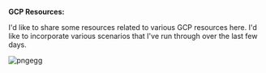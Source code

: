 **GCP Resources:**

I'd like to share some resources related to various GCP resources here. I'd like to incorporate various scenarios that I've run through over the last few days.

![pngegg](https://user-images.githubusercontent.com/88248254/210126265-fdd24b4d-ca2e-4710-a9a8-ef4da8972c06.png)
